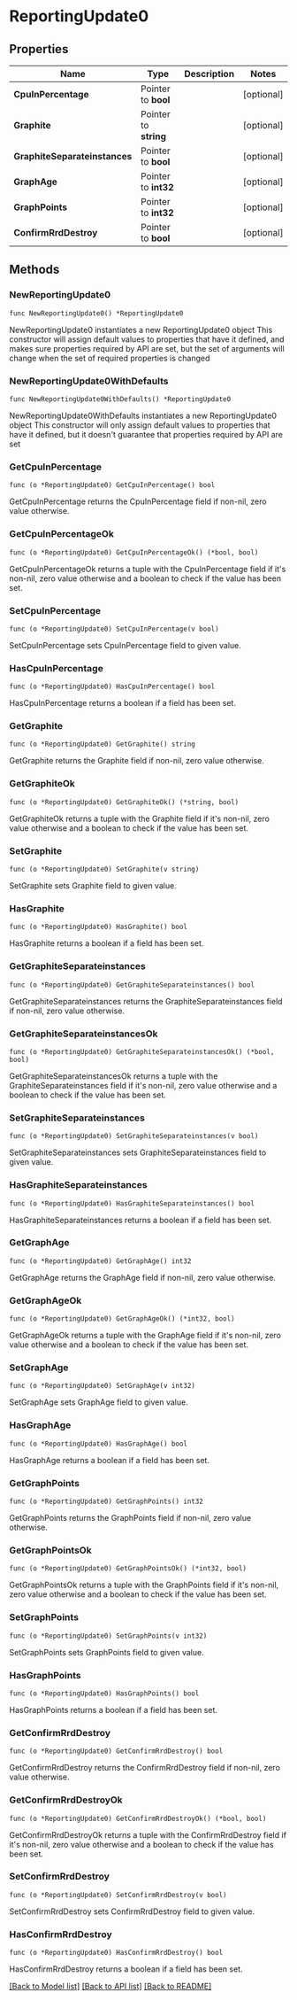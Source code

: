 # ReportingUpdate0

## Properties

Name | Type | Description | Notes
------------ | ------------- | ------------- | -------------
**CpuInPercentage** | Pointer to **bool** |  | [optional] 
**Graphite** | Pointer to **string** |  | [optional] 
**GraphiteSeparateinstances** | Pointer to **bool** |  | [optional] 
**GraphAge** | Pointer to **int32** |  | [optional] 
**GraphPoints** | Pointer to **int32** |  | [optional] 
**ConfirmRrdDestroy** | Pointer to **bool** |  | [optional] 

## Methods

### NewReportingUpdate0

`func NewReportingUpdate0() *ReportingUpdate0`

NewReportingUpdate0 instantiates a new ReportingUpdate0 object
This constructor will assign default values to properties that have it defined,
and makes sure properties required by API are set, but the set of arguments
will change when the set of required properties is changed

### NewReportingUpdate0WithDefaults

`func NewReportingUpdate0WithDefaults() *ReportingUpdate0`

NewReportingUpdate0WithDefaults instantiates a new ReportingUpdate0 object
This constructor will only assign default values to properties that have it defined,
but it doesn't guarantee that properties required by API are set

### GetCpuInPercentage

`func (o *ReportingUpdate0) GetCpuInPercentage() bool`

GetCpuInPercentage returns the CpuInPercentage field if non-nil, zero value otherwise.

### GetCpuInPercentageOk

`func (o *ReportingUpdate0) GetCpuInPercentageOk() (*bool, bool)`

GetCpuInPercentageOk returns a tuple with the CpuInPercentage field if it's non-nil, zero value otherwise
and a boolean to check if the value has been set.

### SetCpuInPercentage

`func (o *ReportingUpdate0) SetCpuInPercentage(v bool)`

SetCpuInPercentage sets CpuInPercentage field to given value.

### HasCpuInPercentage

`func (o *ReportingUpdate0) HasCpuInPercentage() bool`

HasCpuInPercentage returns a boolean if a field has been set.

### GetGraphite

`func (o *ReportingUpdate0) GetGraphite() string`

GetGraphite returns the Graphite field if non-nil, zero value otherwise.

### GetGraphiteOk

`func (o *ReportingUpdate0) GetGraphiteOk() (*string, bool)`

GetGraphiteOk returns a tuple with the Graphite field if it's non-nil, zero value otherwise
and a boolean to check if the value has been set.

### SetGraphite

`func (o *ReportingUpdate0) SetGraphite(v string)`

SetGraphite sets Graphite field to given value.

### HasGraphite

`func (o *ReportingUpdate0) HasGraphite() bool`

HasGraphite returns a boolean if a field has been set.

### GetGraphiteSeparateinstances

`func (o *ReportingUpdate0) GetGraphiteSeparateinstances() bool`

GetGraphiteSeparateinstances returns the GraphiteSeparateinstances field if non-nil, zero value otherwise.

### GetGraphiteSeparateinstancesOk

`func (o *ReportingUpdate0) GetGraphiteSeparateinstancesOk() (*bool, bool)`

GetGraphiteSeparateinstancesOk returns a tuple with the GraphiteSeparateinstances field if it's non-nil, zero value otherwise
and a boolean to check if the value has been set.

### SetGraphiteSeparateinstances

`func (o *ReportingUpdate0) SetGraphiteSeparateinstances(v bool)`

SetGraphiteSeparateinstances sets GraphiteSeparateinstances field to given value.

### HasGraphiteSeparateinstances

`func (o *ReportingUpdate0) HasGraphiteSeparateinstances() bool`

HasGraphiteSeparateinstances returns a boolean if a field has been set.

### GetGraphAge

`func (o *ReportingUpdate0) GetGraphAge() int32`

GetGraphAge returns the GraphAge field if non-nil, zero value otherwise.

### GetGraphAgeOk

`func (o *ReportingUpdate0) GetGraphAgeOk() (*int32, bool)`

GetGraphAgeOk returns a tuple with the GraphAge field if it's non-nil, zero value otherwise
and a boolean to check if the value has been set.

### SetGraphAge

`func (o *ReportingUpdate0) SetGraphAge(v int32)`

SetGraphAge sets GraphAge field to given value.

### HasGraphAge

`func (o *ReportingUpdate0) HasGraphAge() bool`

HasGraphAge returns a boolean if a field has been set.

### GetGraphPoints

`func (o *ReportingUpdate0) GetGraphPoints() int32`

GetGraphPoints returns the GraphPoints field if non-nil, zero value otherwise.

### GetGraphPointsOk

`func (o *ReportingUpdate0) GetGraphPointsOk() (*int32, bool)`

GetGraphPointsOk returns a tuple with the GraphPoints field if it's non-nil, zero value otherwise
and a boolean to check if the value has been set.

### SetGraphPoints

`func (o *ReportingUpdate0) SetGraphPoints(v int32)`

SetGraphPoints sets GraphPoints field to given value.

### HasGraphPoints

`func (o *ReportingUpdate0) HasGraphPoints() bool`

HasGraphPoints returns a boolean if a field has been set.

### GetConfirmRrdDestroy

`func (o *ReportingUpdate0) GetConfirmRrdDestroy() bool`

GetConfirmRrdDestroy returns the ConfirmRrdDestroy field if non-nil, zero value otherwise.

### GetConfirmRrdDestroyOk

`func (o *ReportingUpdate0) GetConfirmRrdDestroyOk() (*bool, bool)`

GetConfirmRrdDestroyOk returns a tuple with the ConfirmRrdDestroy field if it's non-nil, zero value otherwise
and a boolean to check if the value has been set.

### SetConfirmRrdDestroy

`func (o *ReportingUpdate0) SetConfirmRrdDestroy(v bool)`

SetConfirmRrdDestroy sets ConfirmRrdDestroy field to given value.

### HasConfirmRrdDestroy

`func (o *ReportingUpdate0) HasConfirmRrdDestroy() bool`

HasConfirmRrdDestroy returns a boolean if a field has been set.


[[Back to Model list]](../README.md#documentation-for-models) [[Back to API list]](../README.md#documentation-for-api-endpoints) [[Back to README]](../README.md)


